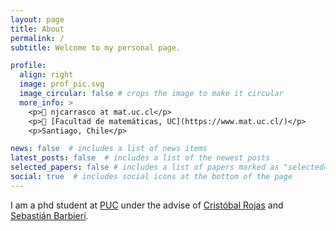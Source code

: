 ```yaml
---
layout: page
title: About
permalink: /
subtitle: Welcome to my personal page. 

profile:
  align: right
  image: prof_pic.svg
  image_circular: false # crops the image to make it circular
  more_info: >
    <p>📧 njcarrasco at mat.uc.cl</p>
    <p>📍 [Facultad de matemáticas, UC](https://www.mat.uc.cl/)</p>
    <p>Santiago, Chile</p>

news: false  # includes a list of news items
latest_posts: false  # includes a list of the newest posts
selected_papers: false # includes a list of papers marked as "selected={true}"
social: true  # includes social icons at the bottom of the page
---
```


I am a phd student at [PUC](mat.uc.cl) under the advise of [Cristóbal Rojas](https://www.mat.uc.cl/personas/perfil/cristobal.rojas) and [Sebastián Barbieri](http://www.sbarbieri.usach.cl/). 

